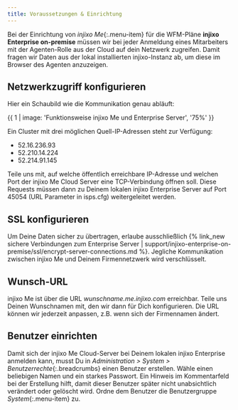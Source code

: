 ```yaml
---
title: Voraussetzungen & Einrichtung
---
```


Bei der Einrichtung von *injixo Me*{:.menu-item} für die WFM-Pläne **injixo Enterprise on-premise** müssen wir bei jeder Anmeldung eines Mitarbeiters mit der Agenten-Rolle aus der Cloud auf dein Netzwerk zugreifen. Damit fragen wir Daten aus der lokal installierten injixo-Instanz ab, um diese im Browser des Agenten anzuzeigen.

## Netzwerkzugriff konfigurieren

Hier ein Schaubild wie die Kommunikation genau abläuft:

{{ 1 | image: 'Funktionsweise injixo Me und Enterprise Server', '75%' }}

Ein Cluster mit drei möglichen Quell-IP-Adressen steht zur Verfügung:

  - 52.16.236.93
  - 52.210.14.224
  - 52.214.91.145

Teile uns mit, auf welche öffentlich erreichbare IP-Adresse und welchen Port der injixo Me Cloud Server eine TCP-Verbindung öffnen soll. Diese Requests müssen dann zu Deinem lokalen injixo Enterprise Server auf Port 45054 (URL Parameter in isps.cfg) weitergeleitet werden.

## SSL konfigurieren

Um Deine Daten sicher zu übertragen, erlaube ausschließlich {% link_new sichere Verbindungen zum Enterprise Server | support/injixo-enterprise-on-premise/ssl/encrypt-server-connections.md %}. Jegliche Kommunikation zwischen injixo Me und Deinem Firmennetzwerk wird verschlüsselt.

## Wunsch-URL

injixo Me ist über die URL _wunschname.me.injixo.com_ erreichbar. Teile uns Deinen Wunschnamen mit, den wir dann für Dich konfigurieren. Die URL können wir jederzeit anpassen, z.B. wenn sich der Firmennamen ändert.

## Benutzer einrichten

Damit sich der injixo Me Cloud-Server bei Deinem lokalen injixo Enterprise anmelden kann, musst Du in *Administration > System > Benutzerrechte*{:.breadcrumbs} einen Benutzer erstellen. Wähle einen beliebigen Namen und ein starkes Passwort. Ein Hinweis im Kommentarfeld bei der Erstellung hilft, damit dieser Benutzer später nicht unabsichtlich verändert oder gelöscht wird. Ordne dem Benutzer die Benutzergruppe *System*{:.menu-item} zu.
